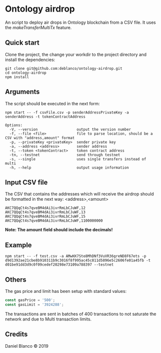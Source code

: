 # Ontology airdrop

An script to deploy air drops in Ontology blockchain from a CSV file. It uses the _makeTransferMultiTx_ feature.

## Quick start

Clone the project, the change your workdir to the project directory and install the dependencies:

```
git clone git@github.com:deblanco/ontology-airdrop.git
cd ontology-airdrop
npm install
```

## Arguments

The script should be executed in the next form:

```
npm start -- -f csvFile.csv -p senderAddressPrivateKey -a senderAddress -t tokenContractAddress
```

```
Options:
  -V, --version                  output the version number
  -f, --file <file>              file to parse location, should be a CSV with "address,amount" format
  -p, --privateKey <privateKey>  sender private key
  -a, --address <address>        sender address
  -t, --token <tokenContract>    token contract address
  -tn, --testnet                 send through testnet
  -s, --single                   uses single transfers instead of multi
  -h, --help                     output usage information
```

## Input CSV file

The CSV that contains the addresses which will receive the airdrop should be formatted in the next way: \<address>,\<amount>

```csv
AKC7QQqCt4s7qveBM4dAi3ivrRmLbCJuWF,12
AKC7QQqCt4s7qveBM4dAi3ivrRmLbCJuWF,13
AKC7QQqCt4s7qveBM4dAi3ivrRmLbCJuWF,15
AKC7QQqCt4s7qveBM4dAi3ivrRmLbCJuWF,1100000000
```

**Note: The amount field should include the decimals!**

## Example

```
npm start -- -f test.csv -a AMwHX7Ste8MhDNf3VuVR36greND8F67ets -p d9d1392ae21cbe8b910311b9c3016f8f995ac45c811d5896e5c2606fe01a45fb -t d01be91dd3d9c0f09cedef20298e73109a788397 --testnet
```

## Others

The gas price and limit has been setup with standard values:

```javascript
const gasPrice = '500';
const gasLimit = '3924288';
```

The transactions are sent in batches of 400 transactions to not saturate the network and due to Multi transaction limits.

## Credits

Daniel Blanco &copy; 2019
